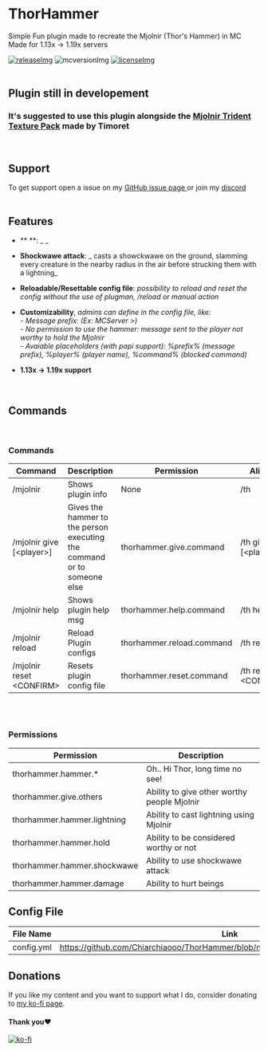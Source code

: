[licenseImg]: https://img.shields.io/badge/License-MIT-important
[license]: https://github.com/Chiarchiaooo/ThorHammer/blob/master/LICENSE
[mcversionImg]: https://img.shields.io/badge/MC%20Version-1.19x-success
[mcversion]: https://tinyurl.com/5c56mn7r
[releaseImg]: https://img.shields.io/badge/Version-1.0-blue
[release]: https://github.com/Chiarchiaooo/ThorHammer/releases/latest

# ThorHammer
Simple Fun plugin made to recreate the Mjolnir (Thor's Hammer) in MC<br>
Made for 1.13x -> 1.19x servers
<br>

[![releaseImg]][release] ![mcversionImg] [![licenseImg]][license]
<br><br>

## Plugin still in developement
### It's suggested to use this plugin alongside the <a href=https://www.planetminecraft.com/texture-pack/mjolnir-trident/> Mjolnir Trident Texture Pack</a> made by Timoret


<br>

## Support

To get support open a issue on my <a href=https://github.com/Chiarchiaooo/ThorHammer/issues> GitHub issue page </a> or join my <a href=https://dsc.gg/cliffycommunity>discord</a><br><br>

## Features

* ** **: _ _

* **Shockwawe attack**: _ casts a showckwawe on the ground, slamming every creature in the nearby radius in the air before strucking them with a lightning_

* **Reloadable/Resettable config file**: _possibility to reload and reset the config without the use of plugman, /reload or manual action_

* **Customizability**, _admins can define in the config file, like:_<br>
 \- _Message prefix: (Ex: MCServer >)_<br>
 \- _No permission to use the hammer: message sent to the player not worthy to hold the Mjolnir_<br>
 \- _Avaiable placeholders (with papi support): %prefix% (message prefix), %player% (player name), %command% (blocked command)_<br>

* **1.13x -> 1.19x support**

<br>

## Commands
<br>

### Commands
| Command | Description | Permission | Aliases |
| --------------- | ---------------- | ---------------- | ---------------- |
| /mjolnir | Shows plugin info | None | /th |
| /mjolnir give [\<player\>] | Gives the hammer to the person executing the command or to someone else | thorhammer.give.command | /th give [\<player\>] |
| /mjolnir help | Shows plugin help msg | thorhammer.help.command | /th help |
| /mjolnir reload | Reload Plugin configs | thorhammer.reload.command | /th reload |
| /mjolnir reset \<CONFIRM\> | Resets plugin config file | thorhammer.reset.command | /th reset \<CONFIRM\> |

<br><br>
### Permissions

| Permission | Description |
| --------------- | ---------------- |
| thorhammer.hammer.* | Oh.. Hi Thor, long time no see!
| thorhammer.give.others | Ability to give other worthy people Mjolnir
| thorhammer.hammer.lightning | Ability to cast lightning using Mjolnir
| thorhammer.hammer.hold | Ability to be considered worthy or not
| thorhammer.hammer.shockwawe | Ability to use shockwawe attack
| thorhammer.hammer.damage | Ability to hurt beings


## Config File
| File Name  | Link |
| ---------- | ---- |
| config.yml | https://github.com/Chiarchiaooo/ThorHammer/blob/master/src/main/resources/config.yml |

## Donations

If you like my content and you want to support what I do, consider donating to <a href='https://ko-fi.com/U7U59S2LZ'>my ko-fi page</a>. <br>
#### Thank you❤️
[![ko-fi](https://ko-fi.com/img/githubbutton_sm.svg)](https://ko-fi.com/U7U59S2LZ)

<!--
## Rating

You can also check out the plugin on <a href=https://www.spigotmc.org/resources/command-blocker.99602//>spigotmc.org</a><br><br> 
-->
